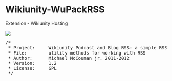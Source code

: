 Wikiunity-WuPackRSS
===================

Extension - Wikiunity Hosting

<img src="https://raw.github.com/McCouman/Wikiunity-AdvertisingSitenotice/master/AdvertisingSitenotice/images/Start-wiki-logo.png">

<pre>
/*
 * Project:     Wikiunity Podcast and Blog RSS: a simple RSS integration tool
 * File:        utility methods for working with RSS
 * Author:      Michael McCouman jr. 2011-2012
 * Version:     1.2
 * License:     GPL
 */
</pre>
